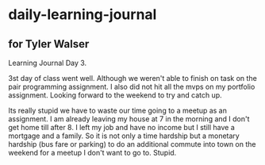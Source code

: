 # daily-learning-journal

## for Tyler Walser

Learning Journal Day 3.

3st day of class went well. Although we weren't able to finish on task on the pair programming assignment. I also did not hit all the mvps on my portfolio assignment. Looking forward to the weekend to try and catch up.

Its really stupid we have to waste our time going to a meetup as an assignment. I am already leaving my house at 7 in the morning and I don't get home till after 8.
I left my job and have no income but I still have a mortgage and a family. So it is not only a time hardship but a monetary hardship (bus fare or parking) to do an additional commute into town on the weekend for a meetup I don't want to go to. Stupid.
